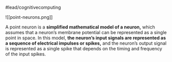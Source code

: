 #lead/cognitivecomputing

![[point-neurons.png]]

A point neuron is a **simplified mathematical model of a neuron,** which assumes that a neuron’s membrane potential can be represented as a single point in space. In this model, **the neuron’s input signals are represented as a sequence of electrical impulses or spikes,** and the neuron’s output signal is represented as a single spike that depends on the timing and frequency of the input spikes.

